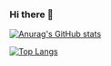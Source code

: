 ### Hi there 👋

<!--
**silverstone2/silverstone2** is a ✨ _special_ ✨ repository because its `README.md` (this file) appears on your GitHub profile.

Here are some ideas to get you started:

- 🔭 I’m currently working on ...
- 🌱 I’m currently learning HTML, CSS, JAVASCRIPT, DATABASE(ORACLE)
- 👯 I’m looking to collaborate on ...
- 🤔 I’m looking for help with ...
- 💬 Ask me about ...
- 📫 How to reach me: ...
- 😄 Pronouns: ...
- ⚡ Fun fact: ...
-->

[![Anurag's GitHub stats](https://github-readme-stats.vercel.app/api?username=silverstone2)](https://github.com/silverstone2/github-readme-stats)

[![Top Langs](https://github-readme-stats.vercel.app/api/top-langs/?username=silverstone2)](https://github.com/silverstone2/github-readme-stats)
